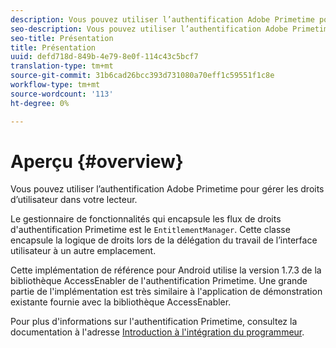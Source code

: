 ```yaml
---
description: Vous pouvez utiliser l’authentification Adobe Primetime pour gérer les droits d’utilisateur dans votre lecteur.
seo-description: Vous pouvez utiliser l’authentification Adobe Primetime pour gérer les droits d’utilisateur dans votre lecteur.
seo-title: Présentation
title: Présentation
uuid: defd718d-849b-4e79-8e0f-114c43c5bcf7
translation-type: tm+mt
source-git-commit: 31b6cad26bcc393d731080a70eff1c59551f1c8e
workflow-type: tm+mt
source-wordcount: '113'
ht-degree: 0%

---
```



# Aperçu {#overview}

Vous pouvez utiliser l’authentification Adobe Primetime pour gérer les droits d’utilisateur dans votre lecteur.

Le gestionnaire de fonctionnalités qui encapsule les flux de droits d&#39;authentification Primetime est le `EntitlementManager`. Cette classe encapsule la logique de droits lors de la délégation du travail de l’interface utilisateur à un autre emplacement.

Cette implémentation de référence pour Android utilise la version 1.7.3 de la bibliothèque AccessEnabler de l&#39;authentification Primetime. Une grande partie de l&#39;implémentation est très similaire à l&#39;application de démonstration existante fournie avec la bibliothèque AccessEnabler.

Pour plus d&#39;informations sur l&#39;authentification Primetime, consultez la documentation à l&#39;adresse [Introduction à l&#39;intégration du programmeur](https://tve.helpdocsonline.com/introduction-to-programmer-integration).

